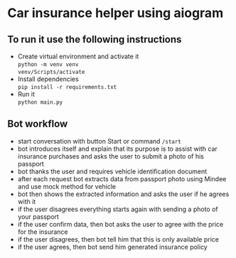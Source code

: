 # Car insurance helper using aiogram

## To run it use the following instructions

- Create virtual environment and activate it  
`python -m venv venv`  
`venv/Scripts/activate`
- Install dependencies  
`pip install -r requirements.txt`
- Run it  
`python main.py`

## Bot workflow
- start conversation with button Start or command `/start`
- bot introduces itself and explain that its purpose is to assist with car insurance purchases and asks the user to submit a photo of his passport
- bot thanks the user and requires vehicle identification document
- after each request bot extracts data from passport photo using Mindee and use mock method for vehicle
- bot then shows the extracted information and asks the user if he agrees with it
- if the user disagrees everything starts again with sending a photo of your passport
- if the user confirm data, then bot asks the user to agree with the price for the insurance
- if the user disagrees, then bot tell him that this is only available price
- if the user agrees, then bot send him generated insurance policy